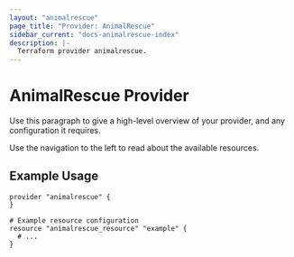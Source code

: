 ```yaml
---
layout: "animalrescue"
page_title: "Provider: AnimalRescue"
sidebar_current: "docs-animalrescue-index"
description: |-
  Terraform provider animalrescue.
---
```


# AnimalRescue Provider

Use this paragraph to give a high-level overview of your provider, and any configuration it requires.

Use the navigation to the left to read about the available resources.

## Example Usage

```hcl
provider "animalrescue" {
}

# Example resource configuration
resource "animalrescue_resource" "example" {
  # ...
}
```
